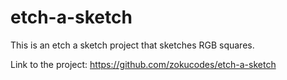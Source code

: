 # etch-a-sketch
This is an etch a sketch project that sketches RGB squares.

Link to the project: https://github.com/zokucodes/etch-a-sketch
